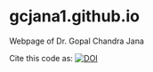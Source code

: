 # gcjana1.github.io
Webpage of Dr. Gopal Chandra Jana


Cite this code as: [![DOI](https://zenodo.org/badge/302659200.svg)](https://zenodo.org/badge/latestdoi/302659200)
